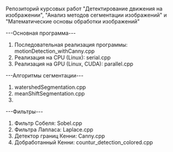 Репозиторий курсовых работ "Детектирование движения на изображении", "Анализ методов сегментации изображений" и "Математические основы обработки изображений"

---Основная программа---

1. Последовательная реализация программы: motionDetection_withCanny.cpp
2. Реализация на CPU (Linux): serial.cpp
3. Реализация на GPU (Linux, CUDA): parallel.cpp

---Алгоритмы сегментации---

1. watershedSegmentation.cpp
2. meanShiftSegmentation.cpp
3. 

---Фильтры---

1. Фильтр Собеля: Sobel.cpp
2. Фильтра Лапласа: Laplace.cpp
3. Детектор границ Кенни: Canny.cpp
4. Добработанный Кенни: countur_detection_colored.cpp

